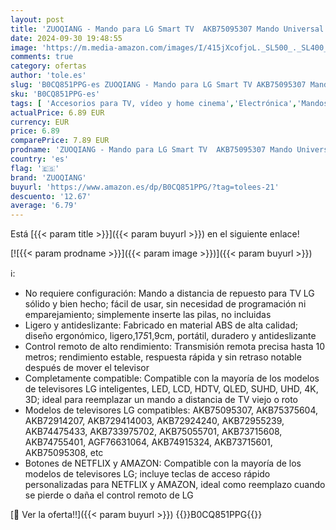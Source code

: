 ```yaml
---
layout: post
title: 'ZUOQIANG - Mando para LG Smart TV  AKB75095307 Mando Universal TV para LG LED LCD HD TV  Ajuste a Distancia con Netflix y Amazon Botones-No Requiere Configuración'
date: 2024-09-30 19:48:55
image: 'https://m.media-amazon.com/images/I/415jXcofjoL._SL500_._SL400_.jpg'
comments: true
category: ofertas
author: 'tole.es'
slug: 'B0CQ851PPG-es ZUOQIANG - Mando para LG Smart TV AKB75095307 Mando...'
sku: 'B0CQ851PPG-es'
tags: [ 'Accesorios para TV, vídeo y home cinema','Electrónica','Mandos a distancia','TV, vídeo y home cinema','smart','tv','zuoqiang','🇪🇸', ]
actualPrice: 6.89 EUR
currency: EUR
price: 6.89
comparePrice: 7.89 EUR
prodname: 'ZUOQIANG - Mando para LG Smart TV  AKB75095307 Mando Universal TV para LG LED LCD HD TV  Ajuste a Distancia con Netflix y Amazon Botones-No Requiere Configuración'
country: 'es'
flag: '🇪🇸'
brand: 'ZUOQIANG'
buyurl: 'https://www.amazon.es/dp/B0CQ851PPG/?tag=tolees-21'
descuento: '12.67'
average: '6.79'
---
```


Está [{{< param title >}}]({{< param buyurl >}}) en el siguiente enlace!

[![{{< param prodname >}}]({{< param image >}})]({{< param buyurl >}})

ℹ️:

- No requiere configuración: Mando a distancia de repuesto para TV LG sólido y bien hecho; fácil de usar, sin necesidad de programación ni emparejamiento; simplemente inserte las pilas, no incluidas
- Ligero y antideslizante: Fabricado en material ABS de alta calidad; diseño ergonómico, ligero,17*5*1,9cm, portátil, duradero y antideslizante
- Control remoto de alto rendimiento: Transmisión remota precisa hasta 10 metros; rendimiento estable, respuesta rápida y sin retraso notable después de mover el televisor
- Completamente compatible: Compatible con la mayoría de los modelos de televisores LG inteligentes, LED, LCD, HDTV, QLED, SUHD, UHD, 4K, 3D; ideal para reemplazar un mando a distancia de TV viejo o roto
- Modelos de televisores LG compatibles: AKB75095307, AKB75375604, AKB72914207, AKB729414003, AKB72924240, AKB72955239, AKB74475433, AKB733975702, AKB75055701, AKB73715608, AKB74755401, AGF76631064, AKB74915324, AKB73715601, AKB75095308, etc
- Botones de NETFLIX y AMAZON: Compatible con la mayoría de los modelos de televisores LG; incluye teclas de acceso rápido personalizadas para NETFLIX y AMAZON, ideal como reemplazo cuando se pierde o daña el control remoto de LG

[🛒 Ver la oferta!!]({{< param buyurl >}})
{{<world>}}B0CQ851PPG{{</world>}}
